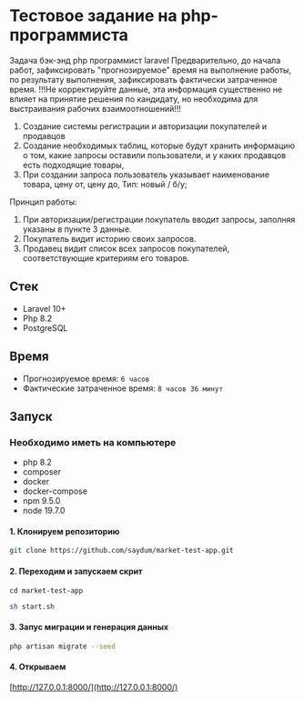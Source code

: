 # Тестовое задание на php-программиста
Задача бэк-энд php программист laravel
Предварительно, до начала работ, зафиксировать "прогнозируемое" время на выполнение работы, по результату выполнения, зафиксировать фактически затраченное время.  !!!Не корректируйте данные, эта информация существенно не влияет на принятие решения по кандидату, но необходима для выстраивания рабочих взаимоотношений!!!
1. Создание системы регистрации и авторизации покупателей и продавцов
2. Создание необходимых таблиц, которые будут хранить информацию о том, какие
   запросы оставили пользователи, и у каких продавцов есть подходящие товары,
3. При создании запроса пользователь указывает
   наименование товара,
   цену от,
   цену до,
   Тип: новый / б/у;

Принцип работы:
1. При авторизации/регистрации покупатель вводит запросы, заполняя указаны в пункте 3 данные.
2. Покупатель видит историю своих запросов.
3. Продавец видит список всех запросов покупателей, соответствующие критериям его товаров.

## Стек
- Laravel 10+
- Php 8.2
- PostgreSQL

## Время
- Прогнозируемое время: `6 часов`
- Фактические затраченное время: `8 часов 36 минут`

## Запуск

### Необходимо иметь на компьютере
- php 8.2
- composer
- docker
- docker-compose
- npm 9.5.0
- node 19.7.0

#### 1. Клонируем репозиторию 
```bash
git clone https://github.com/saydum/market-test-app.git
```
#### 2. Переходим и запускаем скрит
`cd market-test-app`

```bash
sh start.sh
```
#### 3. Запус миграции и генерация данных
```bash
php artisan migrate --seed
```

#### 4. Открываем
[http://127.0.0.1:8000/](http://127.0.0.1:8000/)
